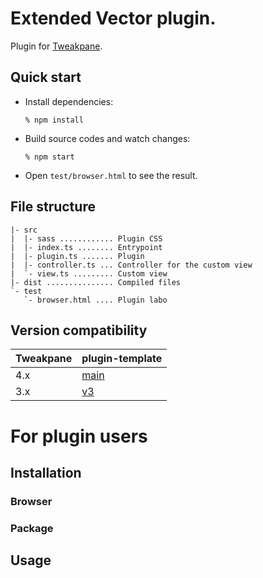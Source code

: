 # Extended Vector plugin.
Plugin for [Tweakpane][tweakpane].


## Quick start
- Install dependencies:
  ```
  % npm install
  ```
- Build source codes and watch changes:
  ```
  % npm start
  ```
- Open `test/browser.html` to see the result.


## File structure
```
|- src
|  |- sass ............ Plugin CSS
|  |- index.ts ........ Entrypoint
|  |- plugin.ts ....... Plugin
|  |- controller.ts ... Controller for the custom view
|  `- view.ts ......... Custom view
|- dist ............... Compiled files
`- test
   `- browser.html .... Plugin labo
```


## Version compatibility

| Tweakpane | plugin-template |
| --------- | --------------- |
| 4.x       | [main](https://github.com/tweakpane/plugin-template/tree/main) |
| 3.x       | [v3](https://github.com/tweakpane/plugin-template/tree/v3) |


# For plugin users


## Installation


### Browser


### Package


## Usage


[tweakpane]: https://github.com/cocopon/tweakpane/

